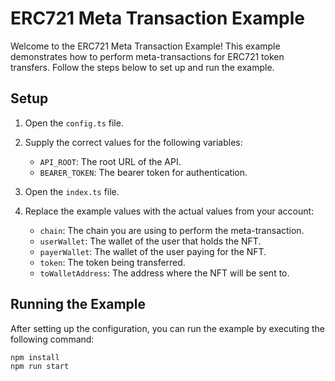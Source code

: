 # ERC721 Meta Transaction Example

Welcome to the ERC721 Meta Transaction Example! This example demonstrates how to perform meta-transactions for ERC721 token transfers. Follow the steps below to set up and run the example.

## Setup

1. Open the `config.ts` file.

2. Supply the correct values for the following variables:
    - `API_ROOT`: The root URL of the API.
    - `BEARER_TOKEN`: The bearer token for authentication.

3. Open the `index.ts` file.

4. Replace the example values with the actual values from your account:
    - `chain`: The chain you are using to perform the meta-transaction.
    - `userWallet`: The wallet of the user that holds the NFT.
    - `payerWallet`: The wallet of the user paying for the NFT.
    - `token`: The token being transferred.
    - `toWalletAddress`: The address where the NFT will be sent to.

## Running the Example

After setting up the configuration, you can run the example by executing the following command:

```bash
npm install
npm run start
